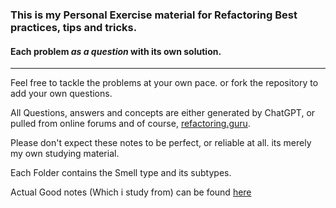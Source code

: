 ### This is my Personal Exercise material for Refactoring Best practices, tips and tricks.

#### Each problem _as a question_ with its own solution.
---

Feel free to tackle the problems at your own pace. or fork the repository to add your own questions.

All Questions, answers and concepts are either generated by ChatGPT, or pulled from online forums and of course, [refactoring.guru](https://refactoring.guru/refactoring/smells).

Please don't expect these notes to be perfect, or reliable at all.
its merely my own studying material.

Each Folder contains the Smell type and its subtypes.

Actual Good notes (Which i study from) can be found [here](https://refactoring.guru/refactoring/smells)
